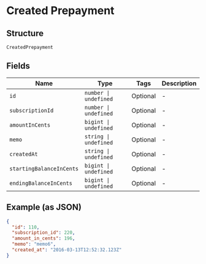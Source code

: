 
# Created Prepayment

## Structure

`CreatedPrepayment`

## Fields

| Name | Type | Tags | Description |
|  --- | --- | --- | --- |
| `id` | `number \| undefined` | Optional | - |
| `subscriptionId` | `number \| undefined` | Optional | - |
| `amountInCents` | `bigint \| undefined` | Optional | - |
| `memo` | `string \| undefined` | Optional | - |
| `createdAt` | `string \| undefined` | Optional | - |
| `startingBalanceInCents` | `bigint \| undefined` | Optional | - |
| `endingBalanceInCents` | `bigint \| undefined` | Optional | - |

## Example (as JSON)

```json
{
  "id": 110,
  "subscription_id": 220,
  "amount_in_cents": 196,
  "memo": "memo6",
  "created_at": "2016-03-13T12:52:32.123Z"
}
```


